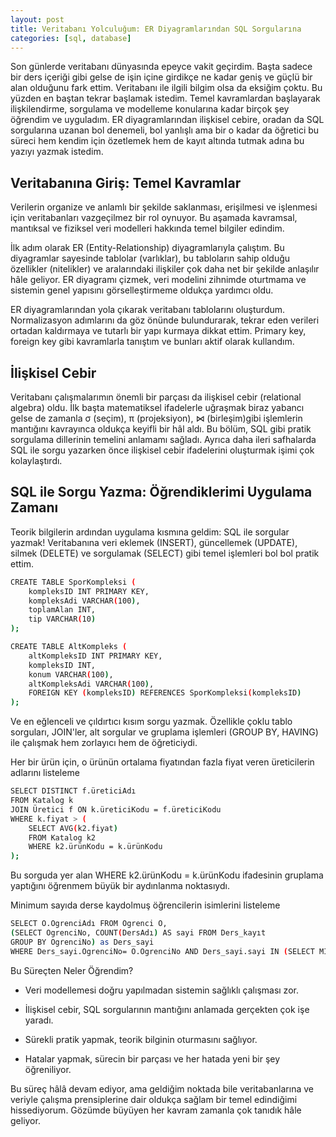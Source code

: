 ```yaml
---
layout: post
title: Veritabanı Yolculuğum: ER Diyagramlarından SQL Sorgularına
categories: [sql, database] 
---     
```

Son günlerde veritabanı dünyasında epeyce vakit geçirdim. Başta sadece bir ders içeriği gibi gelse de işin içine girdikçe ne kadar geniş ve güçlü bir alan olduğunu fark ettim. Veritabanı ile ilgili bilgim olsa da eksiğim çoktu. Bu yüzden en baştan tekrar başlamak istedim. Temel kavramlardan başlayarak ilişkilendirme, sorgulama ve modelleme konularına kadar birçok şey öğrendim ve uyguladım. ER diyagramlarından ilişkisel cebire, oradan da SQL sorgularına uzanan bol denemeli, bol yanlışlı ama bir o kadar da öğretici bu süreci hem kendim için özetlemek hem de kayıt altında tutmak adına bu yazıyı yazmak istedim. 

## Veritabanına Giriş: Temel Kavramlar
Verilerin organize ve anlamlı bir şekilde saklanması, erişilmesi ve işlenmesi için veritabanları vazgeçilmez bir rol oynuyor. Bu aşamada kavramsal, mantıksal ve fiziksel veri modelleri hakkında temel bilgiler edindim.

İlk adım olarak ER (Entity-Relationship) diyagramlarıyla çalıştım. Bu diyagramlar sayesinde tablolar (varlıklar), bu tabloların sahip olduğu özellikler (nitelikler) ve aralarındaki ilişkiler çok daha net bir şekilde anlaşılır hâle geliyor. ER diyagramı çizmek, veri modelini zihnimde oturtmama ve sistemin genel yapısını görselleştirmeme oldukça yardımcı oldu.

ER diyagramlarından yola çıkarak veritabanı tablolarını oluşturdum. Normalizasyon adımlarını da göz önünde bulundurarak, tekrar eden verileri ortadan kaldırmaya ve tutarlı bir yapı kurmaya dikkat ettim. Primary key, foreign key gibi kavramlarla tanıştım ve bunları aktif olarak kullandım.

## İlişkisel Cebir
Veritabanı çalışmalarımın önemli bir parçası da ilişkisel cebir (relational algebra) oldu. İlk başta matematiksel ifadelerle uğraşmak biraz yabancı gelse de zamanla σ (seçim), π (projeksiyon), ⋈ (birleşim)gibi işlemlerin mantığını kavrayınca oldukça keyifli bir hâl aldı. Bu bölüm, SQL gibi pratik sorgulama dillerinin temelini anlamamı sağladı. Ayrıca daha ileri safhalarda SQL ile sorgu yazarken önce ilişkisel cebir ifadelerini oluşturmak işimi çok kolaylaştırdı.


## SQL ile Sorgu Yazma: Öğrendiklerimi Uygulama Zamanı
Teorik bilgilerin ardından uygulama kısmına geldim: SQL ile sorgular yazmak! Veritabanına veri eklemek (INSERT), güncellemek (UPDATE), silmek (DELETE) ve sorgulamak (SELECT) gibi temel işlemleri bol bol pratik ettim.

```bash
CREATE TABLE SporKompleksi (
    kompleksID INT PRIMARY KEY,
    kompleksAdi VARCHAR(100),
    toplamAlan INT,
    tip VARCHAR(10)
);

CREATE TABLE AltKompleks (
    altKompleksID INT PRIMARY KEY,
    kompleksID INT,
    konum VARCHAR(100),
    altKompleksAdi VARCHAR(100),
    FOREIGN KEY (kompleksID) REFERENCES SporKompleksi(kompleksID)
);
```

Ve en eğlenceli ve çıldırtıcı kısım sorgu yazmak. Özellikle çoklu tablo sorguları, JOIN'ler, alt sorgular ve gruplama işlemleri (GROUP BY, HAVING) ile çalışmak hem zorlayıcı hem de öğreticiydi.


Her bir ürün için, o ürünün ortalama fiyatından fazla fiyat veren üreticilerin adlarını listeleme
```bash
SELECT DISTINCT f.üreticiAdı
FROM Katalog k
JOIN Üretici f ON k.üreticiKodu = f.üreticiKodu
WHERE k.fiyat > (
    SELECT AVG(k2.fiyat)
    FROM Katalog k2
    WHERE k2.ürünKodu = k.ürünKodu
);
```
Bu sorguda yer alan WHERE k2.ürünKodu = k.ürünKodu ifadesinin gruplama yaptığını öğrenmem büyük bir aydınlanma noktasıydı. 


Minimum sayıda derse kaydolmuş öğrencilerin isimlerini listeleme
```bash
SELECT O.OgrenciAdı FROM Ogrenci O, 
(SELECT OgrenciNo, COUNT(DersAdı) AS sayi FROM Ders_kayıt 
GROUP BY OgrenciNo) as Ders_sayi
WHERE Ders_sayi.OgrenciNo= O.OgrenciNo AND Ders_sayi.sayi IN (SELECT MIN(sayi) FROM Ders_sayi)
```


Bu Süreçten Neler Öğrendim?
- Veri modellemesi doğru yapılmadan sistemin sağlıklı çalışması zor.

- İlişkisel cebir, SQL sorgularının mantığını anlamada gerçekten çok işe yaradı.

- Sürekli pratik yapmak, teorik bilginin oturmasını sağlıyor.

- Hatalar yapmak, sürecin bir parçası ve her hatada yeni bir şey öğreniliyor.


Bu süreç hâlâ devam ediyor, ama geldiğim noktada bile veritabanlarına ve veriyle çalışma prensiplerine dair oldukça sağlam bir temel edindiğimi hissediyorum. Gözümde büyüyen her kavram zamanla çok tanıdık hâle geliyor. 